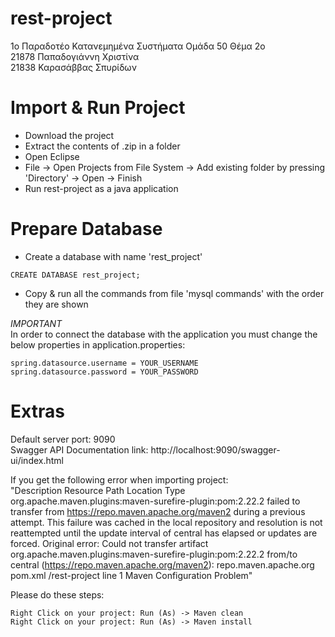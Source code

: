 # rest-project
1ο Παραδοτέο Κατανεμημένα Συστήματα Ομάδα 50 Θέμα 2ο  
21878 Παπαδογιάννη Χριστίνα  
21838 Καρασάββας Σπυρίδων  

# Import & Run Project  
- Download the project  
- Extract the contents of .zip in a folder  
- Open Eclipse  
- File -> Open Projects from File System -> Add existing folder by pressing 'Directory' -> Open -> Finish  
- Run rest-project as a java application
  
# Prepare Database  
- Create a database with name 'rest_project'  
```
CREATE DATABASE rest_project;
```
- Copy & run all the commands from file 'mysql commands' with the order they are shown  
  
  
*IMPORTANT*  
In order to connect the database with the application you must change the below properties in application.properties: 
```
spring.datasource.username = YOUR_USERNAME
spring.datasource.password = YOUR_PASSWORD
```
  
# Extras  
Default server port: 9090  
Swagger API Documentation link: http://localhost:9090/swagger-ui/index.html
  
  
If you get the following error when importing project:  
"Description Resource Path Location Type org.apache.maven.plugins:maven-surefire-plugin:pom:2.22.2 failed to transfer from https://repo.maven.apache.org/maven2 during a previous attempt. This failure was cached in the local repository and resolution is not reattempted until the update interval of central has elapsed or updates are forced. Original error: Could not transfer artifact org.apache.maven.plugins:maven-surefire-plugin:pom:2.22.2 from/to central (https://repo.maven.apache.org/maven2): repo.maven.apache.org pom.xml /rest-project line 1 Maven Configuration Problem"
  
Please do these steps:  

    Right Click on your project: Run (As) -> Maven clean
    Right Click on your project: Run (As) -> Maven install
  
    
